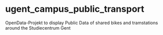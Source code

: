 # ugent_campus_public_transport
OpenData-Projekt to display Public Data of shared bikes and tramstations around the Studiecentrum Gent
